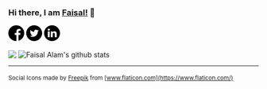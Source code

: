 ### Hi there, I am [Faisal!](https://faisalalam.engineer) 👋

[![alt text][1.1]][1]
[![alt text][2.1]][2]
[![alt text][3.1]][3]

[1.1]: https://raw.githubusercontent.com/ifaisalalam/ifaisalalam/master/assets/social-icons/facebook.png
[2.1]: https://raw.githubusercontent.com/ifaisalalam/ifaisalalam/master/assets/social-icons/twitter.png
[3.1]: https://raw.githubusercontent.com/ifaisalalam/ifaisalalam/master/assets/social-icons/linkedin.png

[1]: https://fb.me/ifaisalalam
[2]: https://twitter.com/ifaisalalam
[3]: https://www.linkedin.com/in/ifaisalalam

<!--
**ifaisalalam/ifaisalalam** is a ✨ _special_ ✨ repository because its `README.md` (this file) appears on your GitHub profile.

Here are some ideas to get you started:

- 🔭 I’m currently working on ...
- 🌱 I’m currently learning ...
- 👯 I’m looking to collaborate on ...
- 🤔 I’m looking for help with ...
- 💬 Ask me about ...
- 📫 How to reach me: ...
- 😄 Pronouns: ...
- ⚡ Fun fact: ...
-->


<img align="center" src="https://github-readme-stats-git-master.ifaisalalam.vercel.app/api/top-langs/?username=ifaisalalam&theme=buefy&count_private=true&show_icons=true" />
<img align="center" src="https://github-readme-stats-git-master.ifaisalalam.vercel.app/api?username=ifaisalalam&show_icons=true&count_private=true&theme=buefy&line_height=27" alt="Faisal Alam's github stats" />


---

<small>Social Icons made by [Freepik](https://www.flaticon.com/authors/freepik) from [www.flaticon.com](https://www.flaticon.com/) </small>
